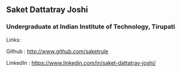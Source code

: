 ## Saket Dattatray Joshi
### Undergraduate at Indian Institute of Technology, Tirupati

Links:

Github : http://www.github.com/saketrule

LinkedIn : https://www.linkedin.com/in/saket-dattatray-joshi/

